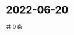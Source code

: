 # 2022-06-20

共 0 条

<!-- BEGIN WEIBO -->
<!-- 最后更新时间 Mon Jun 20 2022 07:00:38 GMT+0800 (China Standard Time) -->

<!-- END WEIBO -->
